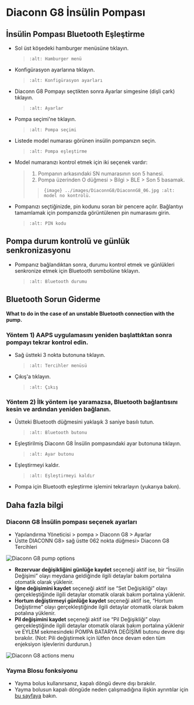 # Diaconn G8 İnsülin Pompası

## İnsülin Pompası Bluetooth Eşleştirme

- Sol üst köşedeki hamburger menüsüne tıklayın.

  > ```{image} ../images/DiaconnG8/DiaconnG8_01.jpg
  > :alt: Hamburger menü
  > ```

- Konfigürasyon ayarlarına tıklayın.

  > ```{image} ../images/DiaconnG8/DiaconnG8_02.jpg
  > :alt: Konfigürasyon ayarları
  > ```

- Diaconn G8 Pompayı seçtikten sonra Ayarlar simgesine (dişli çark) tıklayın.

  > ```{image} ../images/DiaconnG8/DiaconnG8_03.jpg
  > :alt: Ayarlar
  > ```

- Pompa seçimi'ne tıklayın.

  > ```{image} ../images/DiaconnG8/DiaconnG8_04.jpg
  > :alt: Pompa seçimi
  > ```

- Listede model numarası görünen insülin pompanızın seçin.

  > ```{image} ../images/DiaconnG8/DiaconnG8_05.jpg
  > :alt: Pompa eşleştirme
  > ```

- Model numaranızı kontrol etmek için iki seçenek vardır:

  > 1. Pompanın arkasındaki SN numarasının son 5 hanesi.
  > 2. Pompa üzerinden O düğmesi > Bilgi > BLE > Son 5 basamak.
  > 
  > > `{image} ../images/DiaconnG8/DiaconnG8_06.jpg
    :alt: model no kontrolü.`

- Pompanızı seçtiğinizde, pin kodunu soran bir pencere açılır. Bağlantıyı tamamlamak için pompanızda görüntülenen pin numarasını girin.

  > ```{image} ../images/DiaconnG8/DiaconnG8_07.jpg
  > :alt: PIN kodu
  > ```

## Pompa durum kontrolü ve günlük senkronizasyonu

- Pompanız bağlandıktan sonra, durumu kontrol etmek ve günlükleri senkronize etmek için Bluetooth sembolüne tıklayın.

  > ```{image} ../images/DiaconnG8/DiaconnG8_08.jpg
  > :alt: Bluetooth durumu
  > ```

## Bluetooth Sorun Giderme

**What to do in the case of an unstable Bluetooth connection with the pump.**

### Yöntem 1) AAPS uygulamasını yeniden başlattıktan sonra pompayı tekrar kontrol edin.

- Sağ üstteki 3 nokta butonuna tıklayın.

  > ```{image} ../images/DiaconnG8/DiaconnG8_09.jpg
  > :alt: Tercihler menüsü
  > ```

- Çıkış'a tıklayın.

  > ```{image} ../images/DiaconnG8/DiaconnG8_10.jpg
  > :alt: Çıkış
  > ```

### Yöntem 2) İlk yöntem işe yaramazsa, Bluetooth bağlantısını kesin ve ardından yeniden bağlanın.

- Üstteki Bluetooth düğmesini yaklaşık 3 saniye basılı tutun.

  > ```{image} ../images/DiaconnG8/DiaconnG8_11.jpg
  > :alt: Bluetooth butonu
  > ```

- Eşleştirilmiş Diaconn G8 İnsülin pompasındaki ayar butonuna tıklayın.

  > ```{image} ../images/DiaconnG8/DiaconnG8_12.jpg
  > :alt: Ayar butonu
  > ```

- Eşleştirmeyi kaldır.

  > ```{image} ../images/DiaconnG8/DiaconnG8_13.jpg
  > :alt: Eşleştirmeyi kaldır
  > ```

- Pompa için Bluetooth eşleştirme işlemini tekrarlayın (yukarıya bakın).

## Daha fazla bilgi

### Diaconn G8 İnsülin pompası seçenek ayarları

- Yapılandırma Yöneticisi > pompa > Diaconn G8 > Ayarlar
- Üstte DIACONN G8> sağ üstte 062 nokta düğmesi> Diaconn G8 Tercihleri

![Diaconn G8 pump options](../images/DiaconnG8/DiaconnG8_14.jpg)

- **Rezervuar değişikliğini günlüğe kaydet** seçeneği aktif ise, bir “İnsülin Değişimi” olayı meydana geldiğinde ilgili detaylar bakım portalına otomatik olarak yüklenir.
- **İğne değişimini kaydet** seçeneği aktif ise “Set Değişikliği” olayı gerçekleştiğinde ilgili detaylar otomatik olarak bakım portalına yüklenir.
- **Hortum değiştirmeyi günlüğe kaydet** seçeneği aktif ise, “Hortum Değiştirme” olayı gerçekleştiğinde ilgili detaylar otomatik olarak bakım potalına yüklenir.
- **Pil değişimini kaydet** seçeneği aktif ise “Pil Değişikliği” olayı gerçekleştiğinde ilgili detaylar otomatik olarak bakım portalına yüklenir ve EYLEM sekmesindeki POMPA BATARYA DEĞİŞİMİ butonu devre dışı bırakılır. (Not: Pili değiştirmek için lütfen önce devam eden tüm enjeksiyon işlevlerini durdurun.)

![Diaconn G8 actions menu](../images/DiaconnG8/DiaconnG8_15.jpg)

### Yayma Blosu fonksiyonu

- Yayma bolus kullanırsanız, kapalı döngü devre dışı bırakılır.
- Yayma bolusun kapalı döngüde neden çalışmadığına ilişkin ayrıntılar için [bu sayfaya](Extended-Carbs-why-extended-boluses-won-t-work-in-a-closed-loop-environment) bakın.
